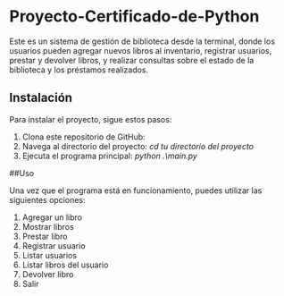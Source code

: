 # Proyecto-Certificado-de-Python
Este es un sistema de gestión de biblioteca desde la terminal, donde los usuarios pueden agregar nuevos libros al inventario, registrar usuarios, prestar y devolver libros, y realizar consultas sobre el estado de la biblioteca y los préstamos realizados.  

## Instalación

Para instalar el proyecto, sigue estos pasos:

1. Clona este repositorio de GitHub: 
2. Navega al directorio del proyecto: *cd tu directorio del proyecto*
3. Ejecuta el programa principal: *python .\main.py*

##Uso

Una vez que el programa está en funcionamiento, puedes utilizar las siguientes opciones:

1. Agregar un libro
2. Mostrar libros
3. Prestar libro
4. Registrar usuario
5. Listar usuarios
6. Listar libros del usuario
7. Devolver libro
8. Salir
